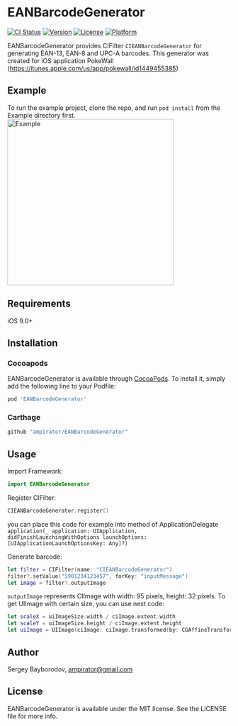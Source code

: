 # EANBarcodeGenerator

[![CI Status](https://img.shields.io/travis/com/ampirator/EANBarcodeGenerator.svg?style=flat)](https://travis-ci.com/ampirator/EANBarcodeGenerator)
[![Version](https://img.shields.io/cocoapods/v/EANBarcodeGenerator.svg?style=flat)](https://cocoapods.org/pods/EANBarcodeGenerator)
[![License](https://img.shields.io/cocoapods/l/EANBarcodeGenerator.svg?style=flat)](https://cocoapods.org/pods/EANBarcodeGenerator)
[![Platform](https://img.shields.io/cocoapods/p/EANBarcodeGenerator.svg?style=flat)](https://cocoapods.org/pods/EANBarcodeGenerator)

EANBarcodeGenerator provides CIFilter `CIEANBarcodeGenerator` for generating EAN-13, EAN-8 and UPC-A barcodes. This generator was created for iOS application PokeWall (https://itunes.apple.com/us/app/pokewall/id1449455385)

## Example

To run the example project, clone the repo, and run `pod install` from the Example directory first.
<img src="./Images/screenshot.jpg" alt="Example" width="375"/>

## Requirements

iOS 9.0+

## Installation


### Cocoapods

EANBarcodeGenerator is available through [CocoaPods](https://cocoapods.org). To install
it, simply add the following line to your Podfile:

```ruby
pod 'EANBarcodeGenerator'
```

### Carthage

```ruby
github "ampirator/EANBarcodeGenerator"
```

## Usage

Import Framework:
```swift
import EANBarcodeGenerator
```

Register CIFilter: 
```swift
CIEANBarcodeGenerator.register()
``` 
you can place this code for example into method of ApplicationDelegate  `application(_ application: UIApplication, didFinishLaunchingWithOptions launchOptions: [UIApplicationLaunchOptionsKey: Any]?)` 

Generate barcode:
```swift
let filter = CIFilter(name: "CIEANBarcodeGenerator")
filter?.setValue("5901234123457", forKey: "inputMessage")
let image = filter?.outputImage
```
`outputImage` represents CIImage with width: 95 pixels, height: 32 pixels. To get UIImage with certain size, you can use next code:
```swift
let scaleX = uiImageSize.width / ciImage.extent.width
let scaleY = uiImageSize.height / ciImage.extent.height
let uiImage = UIImage(ciImage: ciImage.transformed(by: CGAffineTransform(scaleX: scaleX, y: scaleY)))
```

## Author

Sergey Bayborodov, ampirator@gmail.com

## License

EANBarcodeGenerator is available under the MIT license. See the LICENSE file for more info.
